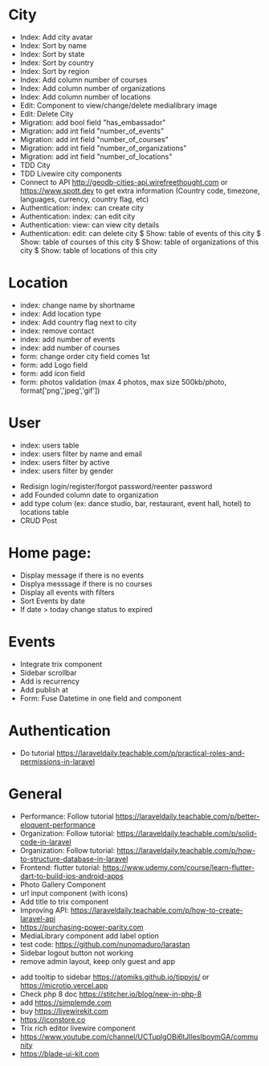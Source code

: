 # City
* Index: Add city avatar
* Index: Sort by name
* Index: Sort by state
* Index: Sort by country
* Index: Sort by region
* Index: Add column number of courses
* Index: Add column number of organizations
* Index: Add column number of locations
* Edit: Component to view/change/delete medialibrary image
* Edit: Delete City
* Migration: add bool field "has_embassador"
* Migration: add int field "number_of_events"
* Migration: add int field "number_of_courses"
* Migration: add int field "number_of_organizations"
* Migration: add int field "number_of_locations"
* TDD City
* TDD Livewire city components
* Connect to API http://geodb-cities-api.wirefreethought.com or https://www.spott.dev to get extra information (Country code, timezone, languages, currency, country flag, etc)
* Authentication: index: can create city
* Authentication: index: can edit city
* Authentication: view: can view city details
* Authentication: edit: can delete city
$ Show: table of events of this city
$ Show: table of courses of this city
$ Show: table of organizations of this city
$ Show: table of locations of this city


# Location
* index: change name by shortname
* index: Add location type
* index: Add country flag next to city
* index: remove contact
* index: add number of events
* index: add number of courses
* form: change order city field comes 1st
* form: add Logo field
* form: add icon field
* form: photos validation (max 4 photos, max size 500kb/photo, format['png','jpeg','gif'])

# User
* index: users table
* index: users filter by name and email
* index: users filter by active
* index: users filter by gender


- Redisign login/register/forgot password/reenter password
- add Founded column date to organization
- add type colum (ex: dance studio, bar, restaurant, event hall, hotel) to locations table
- CRUD Post

# Home page: 
- Display message if there is no events
- Displya messsage if there is no courses
- Display all events with filters
- Sort Events by date
- If date > today change status to expired 


# Events 
* Integrate trix component
* Sidebar scrollbar
* Add is recurrency
* Add publish at
* Form: Fuse Datetime in one field and component


# Authentication
* Do tutorial https://laraveldaily.teachable.com/p/practical-roles-and-permissions-in-laravel

# General
* Performance: Follow tutorial https://laraveldaily.teachable.com/p/better-eloquent-performance
* Organization: Follow tutorial: https://laraveldaily.teachable.com/p/solid-code-in-laravel
* Organization: Follow tutorial: https://laraveldaily.teachable.com/p/how-to-structure-database-in-laravel
* Frontend: flutter tutorial: https://www.udemy.com/course/learn-flutter-dart-to-build-ios-android-apps
* Photo Gallery Component
* url input component (with icons)
* Add title to trix component
* Improving API: https://laraveldaily.teachable.com/p/how-to-create-laravel-api
* https://purchasing-power-parity.com
* MediaLibrary component add label option
* test code: https://github.com/nunomaduro/larastan
* Sidebar logout button not working
* remove admin layout, keep only guest and app

- add tooltip to sidebar https://atomiks.github.io/tippyjs/ or https://microtip.vercel.app
- Check php 8 doc https://stitcher.io/blog/new-in-php-8
- add https://simplemde.com
- buy https://livewirekit.com
- https://iconstore.co
- Trix rich editor livewire component
- https://www.youtube.com/channel/UCTuplgOBi6tJIlesIboymGA/community
- https://blade-ui-kit.com



